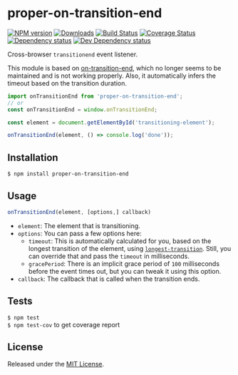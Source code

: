 # proper-on-transition-end

[![NPM version][npm-image]][npm-url] [![Downloads][downloads-image]][npm-url] [![Build Status][travis-image]][travis-url] [![Coverage Status][coveralls-image]][coveralls-url] [![Dependency status][david-dm-image]][david-dm-url] [![Dev Dependency status][david-dm-dev-image]][david-dm-dev-url]

[npm-url]:https://npmjs.org/package/proper-on-transition-end
[downloads-image]:http://img.shields.io/npm/dm/proper-on-transition-end.svg
[npm-image]:http://img.shields.io/npm/v/proper-on-transition-end.svg
[travis-url]:https://travis-ci.org/IndigoUnited/js-proper-on-transition-end
[travis-image]:http://img.shields.io/travis/IndigoUnited/js-proper-on-transition-end/master.svg
[coveralls-url]:https://coveralls.io/r/IndigoUnited/js-proper-on-transition-end
[coveralls-image]:https://img.shields.io/coveralls/IndigoUnited/js-proper-on-transition-end/master.svg
[david-dm-url]:https://david-dm.org/IndigoUnited/js-proper-on-transition-end
[david-dm-image]:https://img.shields.io/david/IndigoUnited/js-proper-on-transition-end.svg
[david-dm-dev-url]:https://david-dm.org/IndigoUnited/js-proper-on-transition-end#info=devDependencies
[david-dm-dev-image]:https://img.shields.io/david/dev/IndigoUnited/js-proper-on-transition-end.svg

Cross-browser `transitionend` event listener.

This module is based on [on-transition-end](https://github.com/jshanson7/on-transition-end), which no longer seems to be maintained and is not working properly. Also, it automatically infers the timeout based on the transition duration.

```js
import onTransitionEnd from 'proper-on-transition-end';
// or
const onTransitionEnd = window.onTransitionEnd;

const element = document.getElementById('transitioning-element');

onTransitionEnd(element, () => console.log('done'));
```

## Installation

`$ npm install proper-on-transition-end`

## Usage

```js
onTransitionEnd(element, [options,] callback)
```

- `element`: The element that is transitioning.
- `options`: You can pass a few options here:
    - `timeout`: This is automatically calculated for you, based on the longest transition of the element, using [`longest-transition`](https://github.com/IndigoUnited/js-longest-transition). Still, you can override that and pass the `timeout` in milliseconds.
    - `gracePeriod`: There is an implicit grace period of `100` milliseconds before the event times out, but you can tweak it using this option.
- `callback`: The callback that is called when the transition ends.

## Tests

`$ npm test`   
`$ npm test-cov` to get coverage report

## License

Released under the [MIT License](http://www.opensource.org/licenses/mit-license.php).
